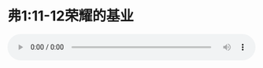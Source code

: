 # 弗1:11-12荣耀的基业

<audio style="width: 100%;" preload="false" controls controlslist="nodownload"><source src="//cdn.simai.ml/audio/mp3/old/12338.mp3" type="audio/mpeg">Your browser does not support the audio element.</audio>


